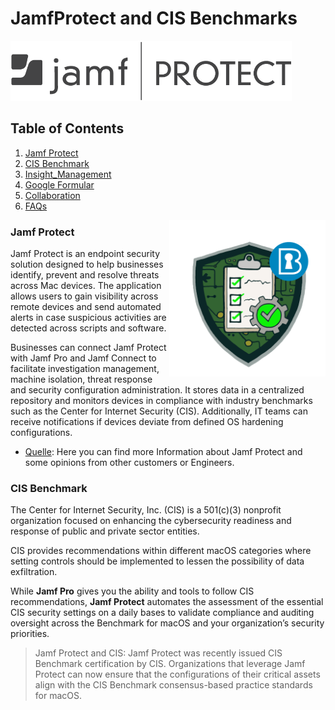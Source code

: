 # JamfProtect and CIS Benchmarks
<img src="https://github.com/apfelwerk/JamfProtectInsights/blob/main/Extra/Jamf-Protect-one-color%20(1).png" width="450">

## Table of Contents
1. [Jamf Protect](#Jamf-Protect)
2. [CIS Benchmark](#CIS_Benchmark)
3. [Insight_Management](#Insight-Management)
4. [Google Formular](#Google-Formular)
5. [Collaboration](#collaboration)
6. [FAQs](#faqs)

<img align= "right" src="https://github.com/apfelwerk/JamfProtectInsights/blob/main/Extra/CIS-macOS-Security.png" width="250">


### Jamf Protect

Jamf Protect is an endpoint security solution designed to help businesses identify, prevent and resolve threats across Mac devices. The application allows users to gain visibility across remote devices and send automated alerts in case suspicious activities are detected across scripts and software.

Businesses can connect Jamf Protect with Jamf Pro and Jamf Connect to facilitate investigation management, machine isolation, threat response and security configuration administration. It stores data in a centralized repository and monitors devices in compliance with industry benchmarks such as the Center for Internet Security (CIS). Additionally, IT teams can receive notifications if devices deviate from defined OS hardening configurations.

* [Quelle](https://www.softwareadvice.com/security/jamf-protect-profile/): Here you can find more Information about Jamf Protect and some opinions from other customers or Engineers.

### CIS Benchmark

The Center for Internet Security, Inc. (CIS) is a 501(c)(3) nonprofit organization
focused on enhancing the cybersecurity readiness and response of public and
private sector entities.

CIS provides recommendations within different macOS categories where setting controls should be implemented to lessen the possibility of data exfiltration.

While **Jamf Pro** gives you the ability and tools to follow CIS recommendations, **Jamf Protect** automates the assessment of the essential CIS security settings on a daily bases to validate compliance and auditing oversight across the Benchmark for macOS and your organization’s security priorities.

>Jamf Protect and CIS: Jamf Protect was recently issued CIS Benchmark certification by CIS. Organizations that leverage Jamf Protect can now ensure that the configurations of their critical assets align with the CIS Benchmark consensus-based practice standards for macOS.